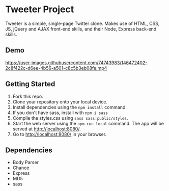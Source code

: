 # Tweeter Project

Tweeter is a simple, single-page Twitter clone.
Makes use of HTML, CSS, JS, jQuery and AJAX front-end skills, and their Node, Express back-end skills.

## Demo
https://user-images.githubusercontent.com/74743983/146472402-2c8f422c-d6ee-4b56-a501-c8c5b3eb08fe.mp4

## Getting Started

1. Fork this repo.
2. Clone your repository onto your local device.
3. Install dependencies using the `npm install` command.
4. If you don't have sass, install with `npm i sass`
5. Compile the styles.css using `sass sass:public/styles`.
6. Start the web server using the `npm run local` command. The app will be served at <http://localhost:8080/>.
7. Go to <http://localhost:8080/> in your browser.

## Dependencies
- Body Parser
- Chance
- Express
- MD5
- sass
